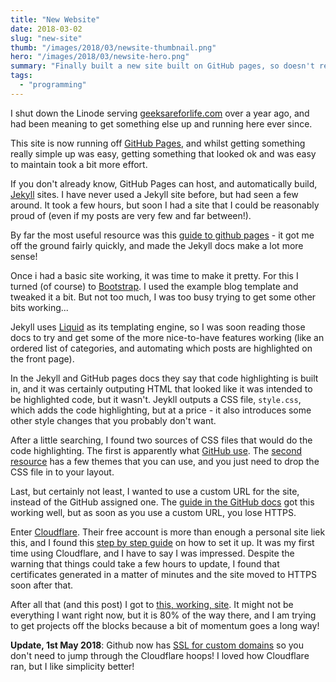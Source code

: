 ```yaml
---
title: "New Website"
date: 2018-03-02
slug: "new-site"
thumb: "/images/2018/03/newsite-thumbnail.png"
hero: "/images/2018/03/newsite-hero.png"
summary: "Finally built a new site built on GitHub pages, so doesn't rely on it's own server."
tags: 
  - "programming"
---
```

I shut down the Linode serving [geeksareforlife.com](https://www.geeksareforlife.com) over a year ago, and had been meaning to get something else up and running here ever since.

This site is now running off [GitHub Pages](https://pages.github.com/), and whilst getting something really simple up was easy, getting something that looked ok and was easy to maintain took a bit more effort.

If you don't already know, GitHub Pages can host, and automatically build, [Jekyll](https://jekyllrb.com) sites. I have never used a Jekyll site before, but had seen a few around. It took a few hours, but soon I had a site that I could be reasonably proud of (even if my posts are very few and far between!).

By far the most useful resource was this [guide to github pages](http://jmcglone.com/guides/github-pages/) - it got me off the ground fairly quickly, and made the Jekyll docs make a lot more sense!

Once i had a basic site working, it was time to make it pretty. For this I turned (of course) to [Bootstrap](https://getbootstrap.com/). I used the example blog template and tweaked it a bit. But not too much, I was too busy trying to get some other bits working...

Jekyll uses [Liquid](https://shopify.github.io/liquid/) as its templating engine, so I was soon reading those docs to try and get some of the more nice-to-have features working (like an ordered list of categories, and automating which posts are highlighted on the front page).

In the Jekyll and GitHub pages docs they say that code highlighting is built in, and it was certainly outputing HTML that looked like it was intended to be highlighted code, but it wasn't. Jeykll outputs a CSS file, `style.css`, which adds the code highlighting, but at a price - it also introduces some other style changes that you probably don't want.

After a little searching, I found two sources of CSS files that would do the code highlighting. The first is apparently what [GitHub use](https://github.com/mojombo/tpw/blob/master/css/syntax.css).  The [second resource](https://github.com/richleland/pygments-css) has a few themes that you can use, and you just need to drop the CSS file in to your layout.

Last, but certainly not least, I wanted to use a custom URL for the site, instead of the GitHub assigned one. The [guide in the GitHub docs](https://help.github.com/articles/using-a-custom-domain-with-github-pages/) got this working well, but as soon as you use a custom URL, you lose HTTPS.

Enter [Cloudflare](https://www.cloudflare.com/). Their free account is more than enough a personal site liek this, and I found this [step by step guide](https://hackernoon.com/set-up-ssl-on-github-pages-with-custom-domains-for-free-a576bdf51bc) on how to set it up. It was my first time using Cloudflare, and I have to say I was impressed. Despite the warning that things could take a few hours to update, I found that certificates generated in a matter of minutes and the site moved to HTTPS soon after that.

After all that (and this post) I got to [this, working, site](https://github.com/geeksareforlife/geeksareforlife.github.io/tree/v1.0.0). It might not be everything I want right now, but it is 80% of the way there, and I am trying to get projects off the blocks because a bit of momentum goes a long way!

**Update, 1st May 2018**: Github now has [SSL for custom domains](https://blog.github.com/2018-05-01-github-pages-custom-domains-https/) so you don't need to jump through the Cloudflare hoops!  I loved how Cloudflare ran, but I like simplicity better!
